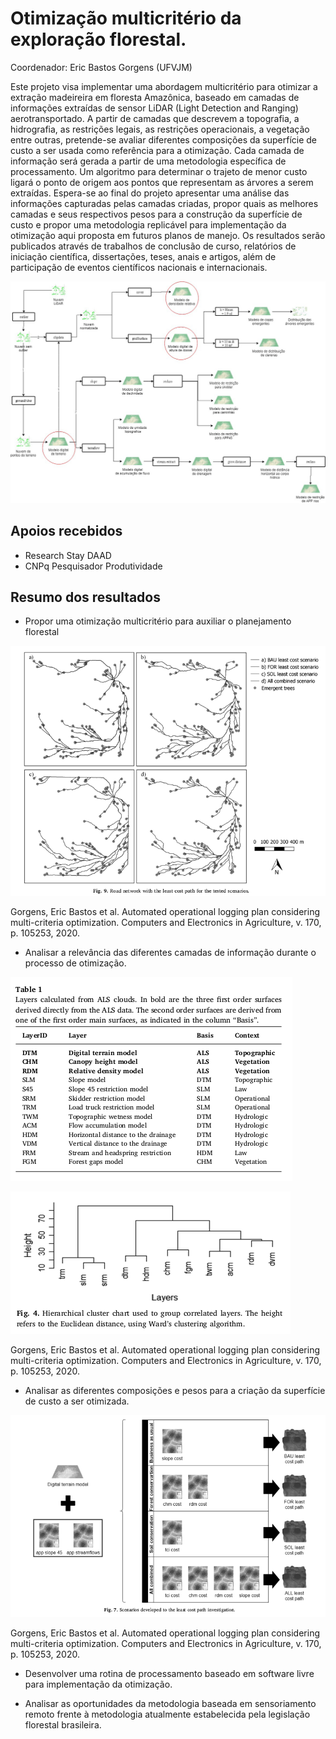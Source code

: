 # Otimização multicritério da exploração florestal. 

Coordenador: Eric Bastos Gorgens (UFVJM)

Este projeto visa implementar uma abordagem multicritério para otimizar a extração madeireira em floresta Amazônica, baseado em camadas de informações extraídas de sensor LiDAR (Light Detection and Ranging) aerotransportado. A partir de camadas que descrevem a topografia, a hidrografia, as restrições legais, as restrições operacionais, a vegetação  entre outras, pretende-se avaliar diferentes composições da superfície de custo a ser usada como referência para a otimização. Cada camada de informação será gerada a partir de uma metodologia específica de processamento. Um algoritmo para determinar o trajeto de menor custo ligará o ponto de origem aos pontos que representam as árvores a serem extraídas. Espera-se ao final do projeto apresentar uma análise das informações capturadas pelas camadas criadas, propor quais as melhores camadas e seus respectivos pesos para a construção da superfície de custo e propor uma metodologia replicável para implementação da otimização aqui proposta em futuros planos de manejo. Os resultados serão publicados através de trabalhos de conclusão de curso, relatórios de iniciação científica, dissertações, teses, anais e artigos, além de participação de eventos científicos nacionais e internacionais.

![Fluxograma multicriterio](img/fluxo.png)

## Apoios recebidos

- Research Stay DAAD
- CNPq Pesquisador Produtividade

## Resumo dos resultados

- Propor uma otimização multicritério para auxiliar o planejamento florestal

![Fluxograma multicriterio](img/alternativas.png)

Gorgens, Eric Bastos et al. Automated operational logging plan considering multi-criteria optimization. Computers and Electronics in Agriculture, v. 170, p. 105253, 2020.

- Analisar a relevância das diferentes camadas de informação durante o processo de otimização.  

![Fluxograma multicriterio](img/camadas.png)

![Fluxograma multicriterio](img/relevancia.png)

Gorgens, Eric Bastos et al. Automated operational logging plan considering multi-criteria optimization. Computers and Electronics in Agriculture, v. 170, p. 105253, 2020.

- Analisar as diferentes composições e pesos para a criação da superfície de custo a ser otimizada. 

![Fluxograma multicriterio](img/composicao.png)

Gorgens, Eric Bastos et al. Automated operational logging plan considering multi-criteria optimization. Computers and Electronics in Agriculture, v. 170, p. 105253, 2020.

- Desenvolver uma rotina de processamento baseado em software livre para implementação da otimização.  

- Analisar as oportunidades da metodologia baseada em sensoriamento remoto frente à metodologia atualmente estabelecida pela legislação florestal brasileira. 
